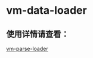 # vm-data-loader

## 使用详情请查看：
[vm-parse-loader](https://github.com/i7eo/vm-parse-loader/blob/main/README.md)